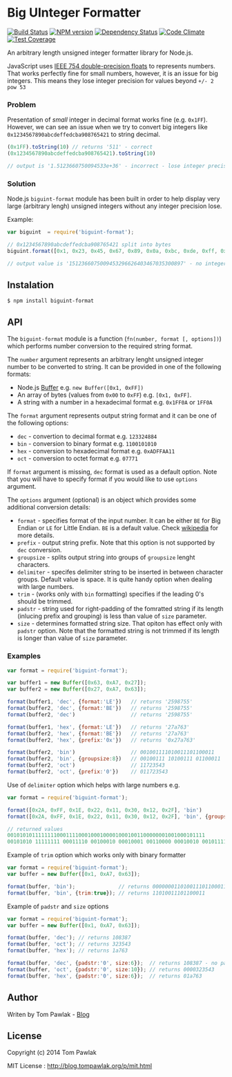 Big UInteger Formatter 
====
[![Build Status](https://travis-ci.org/T-PWK/biguint-format.png?branch=master)](https://travis-ci.org/T-PWK/biguint-format)  [![NPM version](https://badge.fury.io/js/biguint-format.png)](http://badge.fury.io/js/biguint-format) [![Dependency Status](https://gemnasium.com/T-PWK/biguint-format.svg)](https://gemnasium.com/T-PWK/biguint-format) [![Code Climate](https://codeclimate.com/github/T-PWK/biguint-format/badges/gpa.svg)](https://codeclimate.com/github/T-PWK/biguint-format) [![Test Coverage](https://codeclimate.com/github/T-PWK/biguint-format/badges/coverage.svg)](https://codeclimate.com/github/T-PWK/biguint-format)

An arbitrary length unsigned integer formatter library for Node.js.

JavaScript uses [IEEE 754 double-precision floats](http://en.wikipedia.org/wiki/IEEE_floating_point) to represents numbers. That works perfectly fine for small numbers, however, it is an issue for big integers. This means they lose integer precision for values beyond `+/- 2 pow 53`

### Problem ###

Presentation of *small* integer in decimal format works fine (e.g. `0x1FF`). However, we can see an issue when we try to convert big integers like `0x1234567890abcdeffedcba908765421` to string decimal.

```js
(0x1FF).toString(10) // returns '511' - correct
(0x1234567890abcdeffedcba908765421).toString(10) 

// output is '1.5123660750094533e+36' - incorrect - lose integer precision
```

### Solution ###

Node.js `biguint-format` module has been built in order to help display very large (arbitrary lengh) unsigned integers without any integer precision lose.

Example:
```js
var biguint  = require('biguint-format');

// 0x1234567890abcdeffedcba908765421 split into bytes
biguint.format([0x1, 0x23, 0x45, 0x67, 0x89, 0x0a, 0xbc, 0xde, 0xff, 0xed, 0xcb, 0xa9, 0x08, 0x76, 0x54, 0x21], 'dec')

// output value is '1512366075009453296626403467035300897' - no integer precision lose
```
## Instalation ##
```
$ npm install biguint-format
```

## API ##

The `biguint-format` module is a function (`fn(number, format [, options])`) which performs number conversion to the required string format. 

The `number` argument represents an arbitrary lenght unsigned integer number to be converted to string. It can be provided in one of the following formats:
* Node.js [Buffer](http://nodejs.org/api/buffer.html) e.g. `new Buffer([0x1, 0xFF])`
* An array of bytes (values from `0x00` to `0xFF`) e.g. `[0x1, 0xFF]`.
* A string with a number in a hexadecimal format e.g. `0x1FF0A` or `1FF0A`

The `format` argument represents output string format and it can be one of the following options:
* `dec` - convertion to decimal format e.g. `123324884`
* `bin` - conversion to binary format e.g. `1100101010`
* `hex` - conversion to hexadecimal format e.g. `0xADFFAA11`
* `oct` - conversion to octet format e.g. `07771`

If `format` argument is missing, `dec` format is used as a default option. Note that you will have to specify format if you would like to use `options` argument.

The `options` argument (optional) is an object which provides some additional conversion details:
* `format` - specifies format of the input number. It can be either `BE` for Big Endian or `LE` for Little Endian. `BE` is a default value. Check [wikipedia](http://en.wikipedia.org/wiki/Endianness) for more details.
* `prefix` - output string prefix. Note that this option is not supported by `dec` conversion.
* `groupsize` - splits output string into groups of `groupsize` lenght characters.
* `delimiter` - specifes delimiter string to be inserted in between character groups. Default value is space. It is quite handy option when dealing with large numbers.
* `trim` - (works only with `bin` formatting) specifies if the leading 0's should be trimmed.
* `padstr` - string used for right-padding of the fomratted string if its length (inlucing prefix and grouping) is less than value of `size` parameter.
* `size` - determines formatted string size. That opiton has effect only with `padstr` option. Note that the formatted string is not trimmed if its length is longer than value of `size` parameter.

### Examples ###

```js
var format = require('biguint-format');

var buffer1 = new Buffer([0x63, 0xA7, 0x27]);
var buffer2 = new Buffer([0x27, 0xA7, 0x63]);

format(buffer1, 'dec', {format:'LE'})   // returns '2598755'
format(buffer2, 'dec', {format:'BE'})   // returns '2598755'
format(buffer2, 'dec')                  // returns '2598755'

format(buffer1, 'hex', {format:'LE'})   // returns '27a763'
format(buffer2, 'hex', {format:'BE'})   // returns '27a763'
format(buffer2, 'hex', {prefix:'0x'})   // returns '0x27a763'

format(buffer2, 'bin')                  // 001001111010011101100011
format(buffer2, 'bin', {groupsize:8})   // 00100111 10100111 01100011
format(buffer2, 'oct')                  // 11723543
format(buffer2, 'oct', {prefix:'0'})    // 011723543
```

Use of `delimiter` option which helps with large numbers e.g.
```js
var format = require('biguint-format');

format([0x2A, 0xFF, 0x1E, 0x22, 0x11, 0x30, 0x12, 0x2F], 'bin')
format([0x2A, 0xFF, 0x1E, 0x22, 0x11, 0x30, 0x12, 0x2F], 'bin', {groupsize:8})

// returned values
0010101011111111000111100010001000010001001100000001001000101111        // no delimiter
00101010 11111111 00011110 00100010 00010001 00110000 00010010 00101111 // with delimiter
```

Example of `trim` option which works only with binary formatter
```js
var format = require('biguint-format');
var buffer = new Buffer([0x1, 0xA7, 0x63]);

format(buffer, 'bin');              // returns 000000011010011101100011
format(buffer, 'bin', {trim:true}); // returns 11010011101100011
```

Example of `padstr` and `size` options
```js
var format = require('biguint-format');
var buffer = new Buffer([0x1, 0xA7, 0x63]);

format(buffer, 'dec'); // returns 108387
format(buffer, 'oct'); // returns 323543
format(buffer, 'hex'); // returns 1a763

format(buffer, 'dec', {padstr:'0', size:6});  // returns 108387 - no padding effect
format(buffer, 'oct', {padstr:'0', size:10}); // returns 0000323543
format(buffer, 'hex', {padstr:'0', size:6});  // returns 01a763
```

## Author ##
Writen by Tom Pawlak - [Blog](http://blog.tompawlak.org)

## License ##

Copyright (c) 2014 Tom Pawlak

MIT License : http://blog.tompawlak.org/p/mit.html
